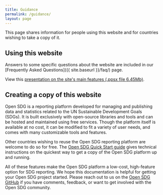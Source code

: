 ```yaml
---
title: Guidance
permalink: /guidance/
layout: page
---
```

This page shares information for people using this website and for countries wishing to take a copy of it.

## Using this website
Answers to some specific questions about the website are included in our [Frequently Asked Questions]({{ site.baseurl }}/faq/) page.

View this <a href="{{site.baseurl}}/public/NRP VIDEO DEMO May2018.ppsx" onClick='ga("send", "event", "Guidance", "presentation", "view presentation")'>presentation on the site's main features (.ppsx file 6.45Mb)</a>.

## Creating a copy of this website
Open SDG is a reporting platform developed for managing and publishing data and statistics related to the UN Sustainable Development Goals (SDGs). It is built exclusively with open-source libraries and tools and can be hosted and maintained using free services. Though the platform itself is available at no cost, it can be modified to fit a variety of user needs, and comes with many customizable tools and features.

Other countries wishing to reuse the Open SDG reporting platform are welcome to do so for free. The [Open SDG Quick Start guide](https://open-sdg.readthedocs.io/en/latest/quick-start/) gives technical instructions on the quickest way to get a copy of the Open SDG platform up and running.

All of these features make the Open SDG platform a low-cost, high-feature option for SDG reporting. We hope this documentation is helpful for getting your Open SDG project started. Please reach out to us on the [Open SDG GitHub](https://github.com/open-sdg/open-sdg) if you have comments, feedback, or want to get involved with the Open SDG community.

